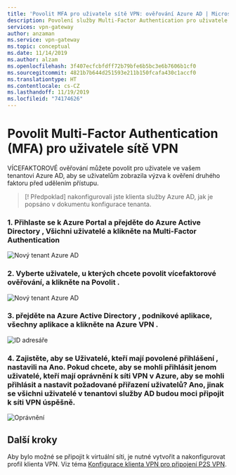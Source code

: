 ```yaml
---
title: 'Povolit MFA pro uživatele sítě VPN: ověřování Azure AD | Microsoft Docs'
description: Povolení služby Multi-Factor Authentication pro uživatele sítě VPN
services: vpn-gateway
author: anzaman
ms.service: vpn-gateway
ms.topic: conceptual
ms.date: 11/14/2019
ms.author: alzam
ms.openlocfilehash: 3f407ecfcbfdff72b79bfe6b5bc3e6b7606b1cf0
ms.sourcegitcommit: 4821b7b644d251593e211b150fcafa430c1accf0
ms.translationtype: HT
ms.contentlocale: cs-CZ
ms.lasthandoff: 11/19/2019
ms.locfileid: "74174626"
---
```

# <a name="enable-multi-factor-authentication-mfa-for-vpn-users"></a>Povolit Multi-Factor Authentication (MFA) pro uživatele sítě VPN

VÍCEFAKTOROVÉ ověřování můžete povolit pro uživatele ve vašem tenantovi Azure AD, aby se uživatelům zobrazila výzva k ověření druhého faktoru před udělením přístupu.

> [! Předpoklad] nakonfigurovali jste klienta služby Azure AD, jak je popsáno v dokumentu konfigurace tenanta.
>

### <a name="tenant"></a>1. Přihlaste se k Azure Portal a přejděte do **Azure Active Directory** , **Všichni uživatelé** a klikněte na **Multi-Factor Authentication**


   ![Nový tenant Azure AD](./media/openvpn-azure-ad-mfa/mfa1.jpg)

### <a name="users"></a>2. Vyberte uživatele, u kterých chcete povolit vícefaktorové ověřování, a klikněte na **Povolit** .

   ![Nový tenant Azure AD](./media/openvpn-azure-ad-mfa/mfa2.jpg)

### <a name="enable-authentication"></a>3. přejděte na **Azure Active Directory** , **podnikové aplikace**, **všechny aplikace** a klikněte na **Azure VPN** .


   ![ID adresáře](./media/openvpn-azure-ad-mfa/user1.jpg)

### <a name="users"></a>4. Zajistěte, aby se **Uživatelé, kteří mají povolené přihlášení** , nastavili na Ano. Pokud chcete, aby se mohli přihlásit jenom uživatelé, kteří mají oprávnění k síti VPN v Azure, aby se mohli přihlásit a nastavit **požadované přiřazení uživatelů?** Ano, jinak se všichni uživatelé v tenantovi služby AD budou moci připojit k síti VPN úspěšně.

   ![Oprávnění](./media/openvpn-azure-ad-mfa/user2.jpg)


## <a name="next-steps"></a>Další kroky

Aby bylo možné se připojit k virtuální síti, je nutné vytvořit a nakonfigurovat profil klienta VPN. Viz téma [Konfigurace klienta VPN pro připojení P2S VPN](openvpn-azure-ad-client.md).
